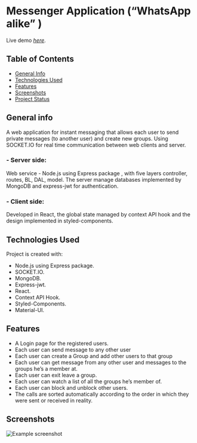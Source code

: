 # Messenger Application (“WhatsApp alike” )
Live demo [_here_](https://messenger-app-realtime.netlify.app/).

## Table of Contents
* [General Info](#general-information)
* [Technologies Used](#technologies-used)
* [Features](#features)
* [Screenshots](#screenshots)
* [Project Status](#project-status)



## General info
A web application for instant messaging that allows each user to send private messages (to another user) and create new groups. Using SOCKET.IO for real
time communication between web clients and server.
### - Server side: 
Web service - Node.js using Express package , with five layers controller, routes, BL, DAL, model.
The server manage databases implemented by MongoDB and express-jwt for authentication.
### - Client side: 
Developed in React, the global state managed by context API hook and the design
implemented in styled-components.

## Technologies Used
Project is created with:
* Node.js using Express package.
* SOCKET.IO.
* MongoDB.
* Express-jwt.
* React.
* Context API Hook.
* Styled-Components.
* Material-UI.



## Features
* A Login page for the registered users.
* Each user can send message to any other user
* Each user can create a Group and add other users to that group
* Each user can get message from any other user and messages to the groups he’s a
member at.
* Each user can exit leave a group.
* Each user can watch a list of all the groups he’s member of.
* Each user can block and unblock other users.
* The calls are sorted automatically according to the order in which they were sent or received in reality.

## Screenshots
![Example screenshot](../img/login.png)
